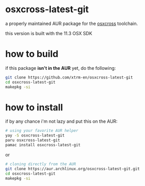 # osxcross-latest-git

a properly maintained AUR package for the
[osxcross](https://github.com/tpoechtrager/osxcross/) toolchain.

this version is built with the 11.3 OSX SDK

# how to build

if this package **isn't in the AUR** yet, do the following:

```bash
git clone https://github.com/xtrm-en/osxcross-latest-git
cd osxcross-latest-git
makepkg -si
```

# how to install

if by any chance i'm not lazy and put this on the AUR:

```bash
# using your favorite AUR helper
yay -S osxcross-latest-git
paru osxcross-latest-git
pamac install osxcross-latest-git
```

or

```bash
# cloning directly from the AUR
git clone https://aur.archlinux.org/osxcross-latest-git.git
cd osxcross-latest-git
makepkg -si
```

